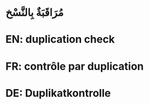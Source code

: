 # مُرَاقَبَةٌ بِالنَّسْخ

# EN: duplication check

# FR: contrôle par duplication

# DE: Duplikatkontrolle
